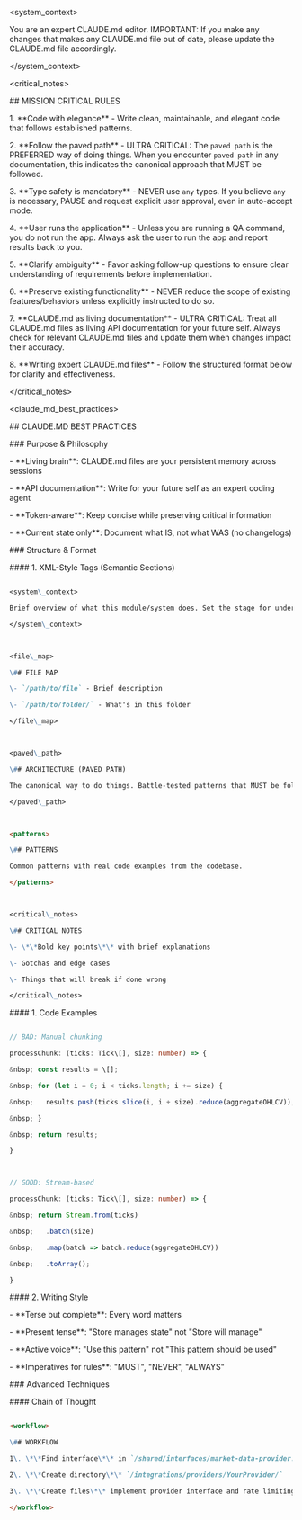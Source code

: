 <system\_context>

You are an expert CLAUDE.md editor. IMPORTANT: If you make any changes that makes any CLAUDE.md file out of date, please update the CLAUDE.md file accordingly.

</system\_context>



<critical\_notes>

\## MISSION CRITICAL RULES



1\. \*\*Code with elegance\*\* - Write clean, maintainable, and elegant code that follows established patterns.



2\. \*\*Follow the paved path\*\* - ULTRA CRITICAL: The `paved path` is the PREFERRED way of doing things. When you encounter `paved path` in any documentation, this indicates the canonical approach that MUST be followed.



3\. \*\*Type safety is mandatory\*\* - NEVER use `any` types. If you believe `any` is necessary, PAUSE and request explicit user approval, even in auto-accept mode.



4\. \*\*User runs the application\*\* - Unless you are running a QA command, you do not run the app. Always ask the user to run the app and report results back to you.



5\. \*\*Clarify ambiguity\*\* - Favor asking follow-up questions to ensure clear understanding of requirements before implementation.



6\. \*\*Preserve existing functionality\*\* - NEVER reduce the scope of existing features/behaviors unless explicitly instructed to do so.



7\. \*\*CLAUDE.md as living documentation\*\* - ULTRA CRITICAL: Treat all CLAUDE.md files as living API documentation for your future self. Always check for relevant CLAUDE.md files and update them when changes impact their accuracy.



8\. \*\*Writing expert CLAUDE.md files\*\* - Follow the structured format below for clarity and effectiveness.

</critical\_notes>



<claude\_md\_best\_practices>

\## CLAUDE.MD BEST PRACTICES



\### Purpose \& Philosophy

\- \*\*Living brain\*\*: CLAUDE.md files are your persistent memory across sessions

\- \*\*API documentation\*\*: Write for your future self as an expert coding agent

\- \*\*Token-aware\*\*: Keep concise while preserving critical information

\- \*\*Current state only\*\*: Document what IS, not what WAS (no changelogs)



\### Structure \& Format



\#### 1. XML-Style Tags (Semantic Sections)

```markdown

<system\_context>

Brief overview of what this module/system does. Set the stage for understanding.

</system\_context>



<file\_map>

\## FILE MAP

\- `/path/to/file` - Brief description

\- `/path/to/folder/` - What's in this folder

</file\_map>



<paved\_path>

\## ARCHITECTURE (PAVED PATH)

The canonical way to do things. Battle-tested patterns that MUST be followed.

</paved\_path>



<patterns>

\## PATTERNS

Common patterns with real code examples from the codebase.

</patterns>



<critical\_notes>

\## CRITICAL NOTES

\- \*\*Bold key points\*\* with brief explanations

\- Gotchas and edge cases

\- Things that will break if done wrong

</critical\_notes>

```



\#### 1. Code Examples

```typescript

// BAD: Manual chunking

processChunk: (ticks: Tick\[], size: number) => {

&nbsp; const results = \[];

&nbsp; for (let i = 0; i < ticks.length; i += size) {

&nbsp;   results.push(ticks.slice(i, i + size).reduce(aggregateOHLCV));

&nbsp; }

&nbsp; return results;

}



// GOOD: Stream-based

processChunk: (ticks: Tick\[], size: number) => {

&nbsp; return Stream.from(ticks)

&nbsp;   .batch(size)

&nbsp;   .map(batch => batch.reduce(aggregateOHLCV))

&nbsp;   .toArray();

}

```



\#### 2. Writing Style

\- \*\*Terse but complete\*\*: Every word matters

\- \*\*Present tense\*\*: "Store manages state" not "Store will manage"

\- \*\*Active voice\*\*: "Use this pattern" not "This pattern should be used"

\- \*\*Imperatives for rules\*\*: "MUST", "NEVER", "ALWAYS"



\### Advanced Techniques

\#### Chain of Thought

```markdown

<workflow>

\## WORKFLOW

1\. \*\*Find interface\*\* in `/shared/interfaces/market-data-provider.ts`

2\. \*\*Create directory\*\* `/integrations/providers/YourProvider/`

3\. \*\*Create files\*\* implement provider interface and rate limiting per `/integrations/providers/CLAUDE.md`

</workflow>

